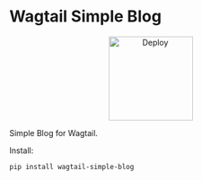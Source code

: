 # Wagtail Simple Blog

<p align="center">
  <a href="https://heroku.com/deploy?template=https://github.com/realnoobs/wagtail_simple_blog/tree/master" alt="Deploy to Heroku">
     <img width="150" alt="Deploy" src="https://www.herokucdn.com/deploy/button.svg"/>
  </a>
</p>

Simple Blog for Wagtail.

Install:

```shell
pip install wagtail-simple-blog
```
